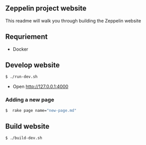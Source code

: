 ## Zeppelin project website
This readme will walk you through building the Zeppelin website

## Requriement
- Docker

## Develop website
```bash
$ ./run-dev.sh
```
- Open http://127.0.0.1:4000

### Adding a new page

```bash
$  rake page name="new-page.md"
```

## Build  website
```bash
$ ./build-dev.sh
```
